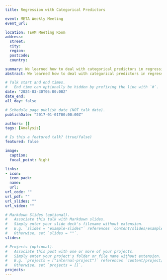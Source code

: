 ```yaml
---
title: Regression with Categorical Predictors

event: META Weekly Meeting
event_url:

location: TEAM Meeting Room
address:
  street:
  city:
  region:
  postcode:
  country:

summary: We learned how to deal with categorical predictors in regression using R.
abstract: We learned how to deal with categorical predictors in regression using R.

# Talk start and end times.
#   End time can optionally be hidden by prefixing the line with `#`.
date: "2024-03-30T05:00:00Z"
date_end:
all_day: false

# Schedule page publish date (NOT talk date).
publishDate: "2017-01-01T00:00:00Z"

authors: []
tags: [Analysis]

# Is this a featured talk? (true/false)
featured: false

image:
  caption:
  focal_point: Right

links:
- icon:
  icon_pack:
  name:
  url:
url_code: ""
url_pdf: ""
url_slides: ""
url_video: ""

# Markdown Slides (optional).
#   Associate this talk with Markdown slides.
#   Simply enter your slide deck's filename without extension.
#   E.g. `slides = "example-slides"` references `content/slides/example-slides.md`.
#   Otherwise, set `slides = ""`.
slides:

# Projects (optional).
#   Associate this post with one or more of your projects.
#   Simply enter your project's folder or file name without extension.
#   E.g. `projects = ["internal-project"]` references `content/project/deep-learning/index.md`.
#   Otherwise, set `projects = []`.
projects:
---
```

